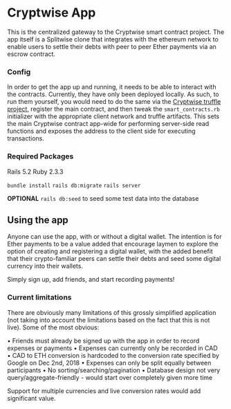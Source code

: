 # Cryptwise App

This is the centralized gateway to the Cryptwise smart contract project. The app itself is a Splitwise clone that integrates with the ethereum network to enable users to settle their debts with peer to peer Ether payments via an escrow contract.

### Config

In order to get the app up and running, it needs to be able to interact with the contracts. Currently, they have only been deployed locally. As such, to run them yourself, you would need to do the same via the [Cryptwise truffle project](), register the main contract, and then tweak the `smart_contracts.rb` initializer with the appropriate client network and truffle artifacts. This sets the main Cryptwise contract app-wide for performing server-side read functions and exposes the address to the client side for executing transactions.

### Required Packages

Rails 5.2
Ruby 2.3.3

`bundle install`
`rails db:migrate`
`rails server`

**OPTIONAL**
`rails db:seed` to seed some test data into the database

## Using the app

Anyone can use the app, with or without a digital wallet. The intention is for Ether payments to be a value added that encourage laymen to explore the option of creating and registering a digital wallet, with the added benefit that their crypto-familiar peers can settle their debts and seed some digital currency into their wallets.

Simply sign up, add friends, and start recording payments!

### Current limitations

There are obviously many limitations of this grossly simplified application (not taking into account the limitations based on the fact that this is not live). Some of the most obvious:

• Friends must already be signed up with the app in order to record expenses or payments
• Expenses can currently only be recorded in CAD
• CAD to ETH conversion is hardcoded to the conversion rate specified by Google on Dec 2nd, 2018
• Expenses can only be split equally between participants
• No sorting/searching/pagination
• Database design not very query/aggregate-friendly - would start over completely given more time

Support for multiple currencies and live conversion rates would add significant value.
